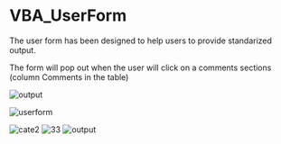# VBA_UserForm

The user form has been designed to help users to provide standarized output.

The form will pop out when the user will click on a comments sections (column Comments in the table) 

![output](https://user-images.githubusercontent.com/86082905/126913173-704178ce-03f2-4b95-8187-5561290ae352.JPG)



![userform](https://user-images.githubusercontent.com/86082905/126913170-95550072-941c-4c39-95b2-afa0542d29c5.JPG)


![cate2](https://user-images.githubusercontent.com/86082905/126913171-fb9673a1-d61f-4275-964f-0989e701176f.JPG)
![33](https://user-images.githubusercontent.com/86082905/126913172-0fe7b5f1-7676-4ab6-b00c-3942aa7271cc.JPG)
![output](https://user-images.githubusercontent.com/86082905/126913173-704178ce-03f2-4b95-8187-5561290ae352.JPG)
